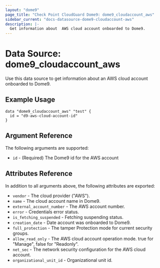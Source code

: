 ```yaml
---
layout: "dome9"
page_title: "Check Point CloudGuard Dome9: dome9_cloudaccount_aws"
sidebar_current: "docs-datasource-dome9-cloudaccount-aws"
description: |-
  Get information about  AWS cloud account onboarded to Dome9.
---
```


# Data Source: dome9_cloudaccount_aws

Use this data source to get information about an AWS cloud account onboarded to Dome9.

## Example Usage

```hcl
data "dome9_cloudaccount_aws" "test" {
  id = "d9-aws-cloud-account-id"
}

```

## Argument Reference

The following arguments are supported:

* `id` - (Required) The Dome9  id for the AWS account 

## Attributes Reference

In addition to all arguments above, the following attributes are exported:

* `vendor` - The cloud provider ("AWS").
* `name` - The cloud account name in Dome9.
* `external_account_number` - The AWS account number.
* `error` - Credentials error status.
* `is_fetching_suspended` - Fetching suspending status.
* `creation_date` - Date account was onboarded to Dome9.
* `full_protection` - The tamper Protection mode for current security groups.
* `allow_read_only` - The AWS cloud account operation mode. true for "Manage", false for "Readonly".
* `net_sec` - The network security configuration for the AWS cloud account.
* `organizational_unit_id` - Organizational unit id.
